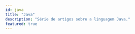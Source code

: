 ```yaml
---
id: java
title: "Java"
description: "Série de artigos sobre a linguagem Java."
featured: true
---
```

